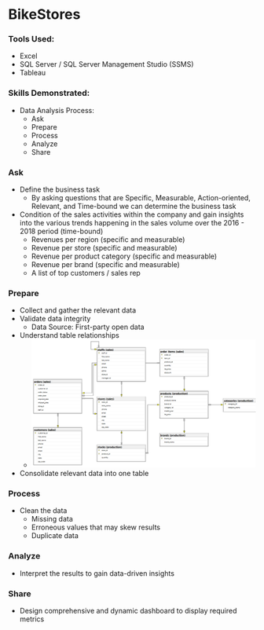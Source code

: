 # BikeStores

### Tools Used:
* Excel
* SQL Server / SQL Server Management Studio (SSMS)
* Tableau

### Skills Demonstrated:
* Data Analysis Process:
    * Ask
    * Prepare
    * Process
    * Analyze
    * Share

### Ask
* Define the business task
    * By asking questions that are Specific, Measurable, Action-oriented, Relevant, and Time-bound we can determine the business task
* Condition of the sales activities within the company and gain insights into the various trends happening in the sales volume over the 2016 - 2018 period (time-bound)
    * Revenues per region (specific and measurable)
    * Revenue per store (specific and measurable)
    * Revenue per product category (specific and measurable)
    * Revenue per brand (specific and measurable)
    * A list of top customers / sales rep

### Prepare
* Collect and gather the relevant data
* Validate data integrity
    * Data Source: First-party open data
* Understand table relationships
    * ![screenshot](img/Database-Diagram.png)
* Consolidate relevant data into one table

### Process
* Clean the data
    * Missing data
    * Erroneous values that may skew results
    * Duplicate data

### Analyze
* Interpret the results to gain data-driven insights

### Share
* Design comprehensive and dynamic dashboard to display required metrics